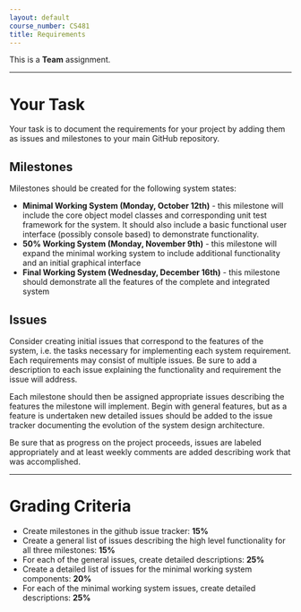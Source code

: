 ```yaml
---
layout: default
course_number: CS481
title: Requirements
---
```


This is a **Team** assignment.

----------
# Your Task

Your task is to document the requirements for your project by adding them as issues and milestones to your main GitHub repository.

## Milestones

Milestones should be created for the following system states:

-   **Minimal Working System (Monday, October 12th)** - this milestone will include the core object model classes and corresponding unit test framework for the system. It should also include a basic functional user interface (possibly console based) to demonstrate functionality.
-   **50% Working System (Monday, November 9th)** - this milestone will expand the minimal working system to include additional functionality and an initial graphical interface
-   **Final Working System (Wednesday, December 16th)** - this milestone should demonstrate all the features of the complete and integrated system

## Issues

Consider creating initial issues that correspond to the features of the system, i.e. the tasks necessary for implementing each system requirement. Each requirements may consist of multiple issues. Be sure to add a description to each issue explaining the functionality and requirement the issue will address.

Each milestone should then be assigned appropriate issues describing the features the milestone will implement. Begin with general features, but as a feature is undertaken new detailed issues should be added to the issue tracker documenting the evolution of the system design architecture.

Be sure that as progress on the project proceeds, issues are labeled appropriately and at least weekly comments are added describing work that was accomplished.

----------
# Grading Criteria

-   Create milestones in the github issue tracker: **15%**
-   Create a general list of issues describing the high level functionality for all three milestones: **15%**
-   For each of the general issues, create detailed descriptions: **25%**
-   Create a detailed list of issues for the minimal working system components: **20%**
-   For each of the minimal working system issues, create detailed descriptions: **25%**

 
